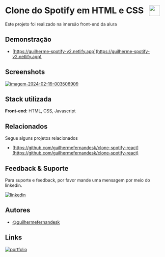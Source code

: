 # Clone do Spotify em HTML e CSS <img align="right" height="35" src="https://storage.googleapis.com/pr-newsroom-wp/1/2018/11/Spotify_Logo_CMYK_Green.png"/>

Este projeto foi realizado na imersão front-end da alura

## Demonstração

- [https://guilherme-spotify-v2.netlify.app](https://guilherme-spotify-v2.netlify.app)

## Screenshots

<a href="https://ibb.co/Hd5WxZ7"><img src="https://i.ibb.co/rsDCc9k/imagem-2024-02-19-003506909.png" alt="imagem-2024-02-19-003506909" border="0"></a>

## Stack utilizada

**Front-end:** HTML, CSS, Javascript

## Relacionados

Segue alguns projetos relacionados

- [https://github.com/guilhermefernandesk/clone-spotify-react](https://github.com/guilhermefernandesk/clone-spotify-react)

## Feedback & Suporte

Para suporte e feedback, por favor mande uma mensagem por meio do linkedin.

[![linkedin](https://img.shields.io/badge/linkedin-0A66C2?style=for-the-badge&logo=linkedin&logoColor=white)](https://www.linkedin.com/in/iguilherme/)

## Autores

- [@guilhermefernandesk](https://www.github.com/guilhermefernandesk)

## Links

[![portfolio](https://img.shields.io/badge/my_portfolio-000?style=for-the-badge&logo=ko-fi&logoColor=white)](https://guilherme-portifolio.netlify.app)
